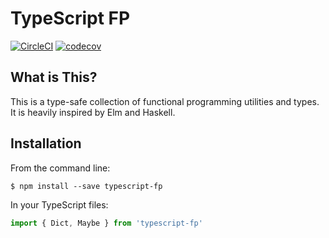 # TypeScript FP

[![CircleCI](https://circleci.com/gh/kylecorbelli/typescript-fp.svg?style=shield)](https://circleci.com/gh/kylecorbelli/typescript-fp) [![codecov](https://codecov.io/gh/kylecorbelli/typescript-fp/branch/master/graph/badge.svg)](https://codecov.io/gh/kylecorbelli/typescript-fp)

## What is This?
This is a type-safe collection of functional programming utilities and types. It is heavily inspired by Elm and Haskell.

## Installation
From the command line:
```
$ npm install --save typescript-fp
```
In your TypeScript files:
```TypeScript
import { Dict, Maybe } from 'typescript-fp'
```
